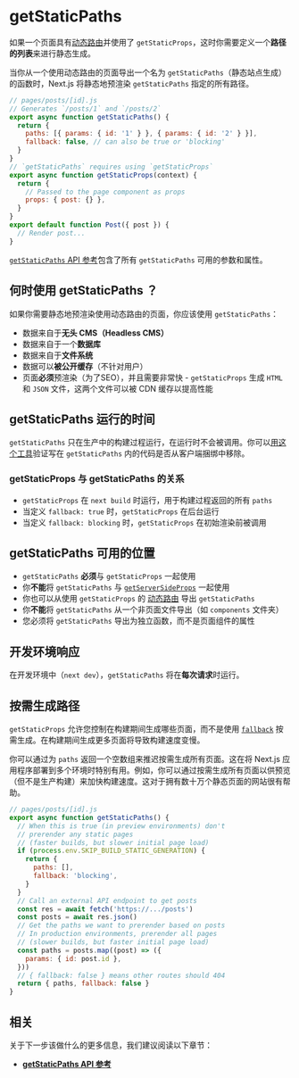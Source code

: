 # getStaticPaths

如果一个页面具有[动态路由](/docs/routing/dynamic-routes)并使用了 `getStaticProps`，这时你需要定义一个**路径的列表**来进行静态生成。

当你从一个使用动态路由的页面导出一个名为 `getStaticPaths`（静态站点生成）的函数时，Next.js 将静态地预渲染 `getStaticPaths` 指定的所有路径。

```jsx
// pages/posts/[id].js
// Generates `/posts/1` and `/posts/2`
export async function getStaticPaths() {
  return {
    paths: [{ params: { id: '1' } }, { params: { id: '2' } }],
    fallback: false, // can also be true or 'blocking'
  }
}
// `getStaticPaths` requires using `getStaticProps`
export async function getStaticProps(context) {
  return {
    // Passed to the page component as props
    props: { post: {} },
  }
}
export default function Post({ post }) {
  // Render post...
}
```

[`getStaticPaths` API 参考](/docs/api-reference/data-fetching/get-static-paths)包含了所有 `getStaticPaths` 可用的参数和属性。

## 何时使用 getStaticPaths ？

如果你需要静态地预渲染使用动态路由的页面，你应该使用 `getStaticPaths`：

- 数据来自于**无头 CMS（Headless CMS）**
- 数据来自于一个**数据库**
- 数据来自于**文件系统**
- 数据可以**被公开缓存**（不针对用户）
- 页面**必须**预渲染（为了SEO），并且需要非常快 - `getStaticProps` 生成 `HTML` 和 `JSON` 文件，这两个文件可以被 CDN 缓存以提高性能

## getStaticPaths 运行的时间

`getStaticPaths` 只在生产中的构建过程运行，在运行时不会被调用。你可以[用这个工具](https://next-code-elimination.vercel.app/)验证写在 `getStaticPaths` 内的代码是否从客户端捆绑中移除。

### getStaticProps 与 getStaticPaths 的关系

- `getStaticProps` 在 `next build` 时运行，用于构建过程返回的所有 `paths`
- 当定义 `fallback: true` 时，`getStaticProps` 在后台运行
- 当定义 `fallback: blocking` 时，`getStaticProps` 在初始渲染前被调用

##  getStaticPaths 可用的位置

- `getStaticPaths` **必须**与 `getStaticProps` 一起使用
- 你**不能**将 `getStaticPaths` 与 [`getServerSideProps`](/docs/basic-features/data-fetching/get-server-side-props) 一起使用
- 你也可以从使用 `getStaticProps` 的 [动态路由](docsroutingdynamic-routes) 导出 `getStaticPaths`
- 你**不能**将 `getStaticPaths` 从一个非页面文件导出（如 `components` 文件夹）
- 您必须将 `getStaticPaths` 导出为独立函数，而不是页面组件的属性

## 开发环境响应

在开发环境中（`next dev`），`getStaticPaths` 将在**每次请求**时运行。

## 按需生成路径

`getStaticProps` 允许您控制在构建期间生成哪些页面，而不是使用 [`fallback`](/docs/api-reference/data-fetching/get-static-paths#fallback-blocking) 按需生成。在构建期间生成更多页面将导致构建速度变慢。

你可以通过为 `paths` 返回一个空数组来推迟按需生成所有页面。这在将 Next.js 应用程序部署到多个环境时特别有用。例如，你可以通过按需生成所有页面以供预览（但不是生产构建）来加快构建速度。这对于拥有数十万个静态页面的网站很有帮助。

```jsx
// pages/posts/[id].js
export async function getStaticPaths() {
  // When this is true (in preview environments) don't
  // prerender any static pages
  // (faster builds, but slower initial page load)
  if (process.env.SKIP_BUILD_STATIC_GENERATION) {
    return {
      paths: [],
      fallback: 'blocking',
    }
  }
  // Call an external API endpoint to get posts
  const res = await fetch('https://.../posts')
  const posts = await res.json()
  // Get the paths we want to prerender based on posts
  // In production environments, prerender all pages
  // (slower builds, but faster initial page load)
  const paths = posts.map((post) => ({
    params: { id: post.id },
  }))
  // { fallback: false } means other routes should 404
  return { paths, fallback: false }
}
```

## 相关

关于下一步该做什么的更多信息，我们建议阅读以下章节：

- [**getStaticPaths API 参考**](/docs/api-reference/data-fetching/get-static-paths)
